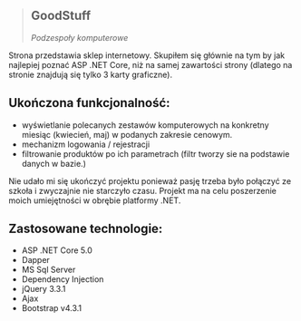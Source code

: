 >## **GoodStuff**
>*Podzespoły komputerowe*

Strona przedstawia sklep internetowy. Skupiłem się głównie na tym by jak najlepiej poznać ASP .NET Core, niż na samej zawartości strony (dlatego na stronie znajdują się tylko 3 karty graficzne). 

 Ukończona funkcjonalność:
 -
 - wyświetlanie polecanych zestawów komputerowych na konkretny miesiąc (kwiecień, maj) w podanych zakresie cenowym.
 - mechanizm logowania / rejestracji 
 - filtrowanie produktów po ich parametrach (filtr tworzy sie na podstawie danych w bazie.)

Nie udało mi się ukończyć projektu ponieważ pasję trzeba było połączyć ze szkoła i zwyczajnie nie starczyło czasu. Projekt ma na celu poszerzenie moich umiejętności w obrębie platformy .NET. 


Zastosowane technologie: 
- 
- ASP .NET Core 5.0
- Dapper
- MS Sql Server 
- Dependency Injection
- jQuery 3.3.1
- Ajax
- Bootstrap v4.3.1
